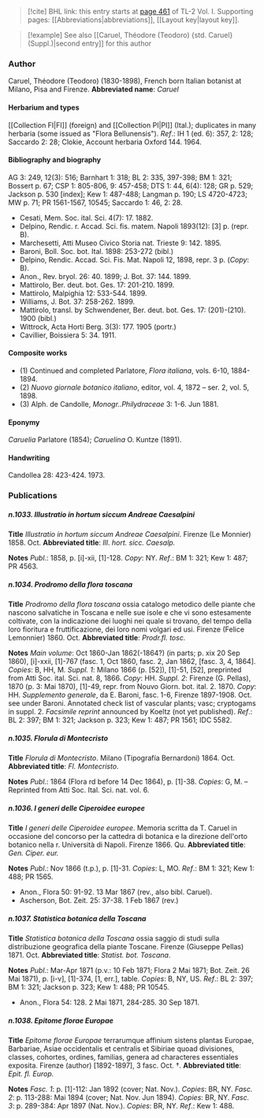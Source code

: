 > [!cite] BHL link: this entry starts at [page 461](https://www.biodiversitylibrary.org/page/33120592) of TL-2 Vol. I.
> Supporting pages: [[Abbreviations|abbreviations]], [[Layout key|layout key]].

> [!example] See also [[Caruel, Théodore (Teodoro) {std. Caruel} (Suppl.)|second entry]] for this author

### Author

Caruel, Théodore (Teodoro) (1830-1898), French born Italian botanist at Milano, Pisa and Firenze. 
**Abbreviated name**: *Caruel*

#### Herbarium and types

[[Collection FI|FI]] (foreign) and [[Collection PI|PI]] (Ital.); duplicates in many herbaria (some issued as "Flora Bellunensis").
*Ref*.: IH 1 (ed. 6): 357, 2: 128; Saccardo 2: 28; Clokie, Account herbaria Oxford 144. 1964.

#### Bibliography and biography

AG 3: 249, 12(3): 516; Barnhart 1: 318; BL 2: 335, 397-398; BM 1: 321; Bossert p. 67; CSP 1: 805-806, 9: 457-458; DTS 1: 44, 6(4): 128; GR p. 529; Jackson p. 530 \[index\]; Kew 1: 487-488; Langman p. 190; LS 4720-4723; MW p. 71; PR 1561-1567, 10545; Saccardo 1: 46, 2: 28.
- Cesati, Mem. Soc. ital. Sci. 4(7): 17. 1882.
- Delpino, Rendic. r. Accad. Sci. fis. matem. Napoli 1893(12): \[3\] p. (repr. B).
- Marchesetti, Atti Museo Civico Storia nat. Trieste 9: 142. 1895.
- Baroni, Boll. Soc. bot. Ital. 1898: 253-272 (bibl.)
- Delpino, Rendic. Accad. Sci. Fis. Mat. Napoli 12, 1898, repr. 3 p. (*Copy*: B).
- Anon., Rev. bryol. 26: 40. 1899; J. Bot. 37: 144. 1899.
- Mattirolo, Ber. deut. bot. Ges. 17: 201-210. 1899.
- Mattirolo, Malpighia 12: 533-544. 1899.
- Williams, J. Bot. 37: 258-262. 1899.
- Mattirolo, transl. by Schwendener, Ber. deut. bot. Ges. 17: (201)-(210). 1900 (bibl.)
- Wittrock, Acta Horti Berg. 3(3): 177. 1905 (portr.)
- Cavillier, Boissiera 5: 34. 1911.

#### Composite works

- (1) Continued and completed Parlatore, *Flora italiana*, vols. 6-10, 1884-1894.
- (2) *Nuovo giornale botanico italiano*, editor, vol. 4, 1872 – ser. 2, vol. 5, 1898.
- (3) Alph. de Candolle, *Monogr..Philydraceae* 3: 1-6. Jun 1881.

#### Eponymy

*Caruelia* Parlatore (1854); *Caruelina* O. Kuntze (1891).

#### Handwriting

Candollea 28: 423-424. 1973.

### Publications

##### n.1033. Illustratio in hortum siccum Andreae Caesalpini

**Title**
*Illustratio in hortum siccum Andreae Caesalpini*. Firenze (Le Monnier) 1858. Oct.
**Abbreviated title**: *Ill*. *hort. sicc. Caesalp.*

**Notes**
*Publ*.: 1858, p. \[i\]-xii, \[1\]-128. *Copy*: NY.
*Ref*.: BM 1: 321; Kew 1: 487; PR 4563.

##### n.1034. Prodromo della flora toscana

**Title**
*Prodromo della flora toscana* ossia catalogo metodico delle piante che nascono salvatiche in Toscana e nelle sue isole e che vi sono estesamente coltivate, con la indicazione dei luoghi nei quale si trovano, del tempo della loro fioritura e fruttificazione, dei loro nomi volgari ed usi. Firenze (Felice Lemonnier) 1860. Oct.
**Abbreviated title**: *Prodr.fl. tosc.*

**Notes**
*Main volume*: Oct 1860-Jan 1862(-1864?) (in parts; p. xix 20 Sep 1860), \[i\]-xxii, \[1\]-767 (fasc. 1, Oct 1860, fasc. 2, Jan 1862, \[fasc. 3, 4, 1864\]. *Copies*: B, HH, M.
*Suppl. 1*: Milano 1866 (p. \[52\]), \[1\]-51, \[52\], preprinted from Atti Soc. ital. Sci. nat. 8, 1866. *Copy*: HH.
*Suppl. 2*: Firenze (G. Pellas), 1870 (p. 3: Mai 1870), \[1\]-49, repr. from Nouvo Giorn. bot. ital. 2. 1870. *Copy*: HH.
*Supplemento generale*, da E. Baroni, fasc. 1-6, Firenze 1897-1908. Oct. see under Baroni.
Annotated check list of vascular plants; vasc; cryptogams in suppl. 2.
*Facsimile reprint* announced by Koeltz (not yet published).
*Ref*.: BL 2: 397; BM 1: 321; Jackson p. 323; Kew 1: 487; PR 1561; IDC 5582.

##### n.1035. Florula di Montecristo

**Title**
*Florula di Montecristo*. Milano (Tipografía Bernardoni) 1864. Oct.
**Abbreviated title**: *Fl. Montecristo*.

**Notes**
*Publ*.: 1864 (Flora rd before 14 Dec 1864), p. \[1\]-38. *Copies*: G, M. – Reprinted from Atti Soc. Ital. Sci. nat. vol. 6.

##### n.1036. I generi delle Ciperoidee europee

**Title**
*I generi delle Ciperoidee europee*. Memoria scritta da T. Caruel in occasione del concorso per la cattedra di botanica e la direzione dell'orto botanico nella r. Università di Napoli. Firenze 1866. Qu.
**Abbreviated title**: *Gen. Ciper. eur.*

**Notes**
*Publ*.: Nov 1866 (t.p.), p. \[1\]-31. *Copies*: L, MO.
*Ref*.: BM 1: 321; Kew 1: 488; PR 1565.
- Anon., Flora 50: 91-92. 13 Mar 1867 (rev., also bibl. Caruel).
- Ascherson, Bot. Zeit. 25: 37-38. 1 Feb 1867 (rev.)

##### n.1037. Statistica botanica della Toscana

**Title**
*Statistica botanica della Toscana* ossia saggio di studi sulla distribuzione geografica della piante Toscane. Firenze (Giuseppe Pellas) 1871. Oct.
**Abbreviated title**: *Statist. bot. Toscana*.

**Notes**
*Publ*.: Mar-Apr 1871 (p.v.: 10 Feb 1871; Flora 2 Mai 1871; Bot. Zeit. 26 Mai 1871), p. \[i-v\], \[1\]-374, \[1, err.\], table. *Copies*: B, NY, US.
*Ref*.: BL 2: 397; BM 1: 321; Jackson p. 323; Kew 1: 488; PR 10545.
- Anon., Flora 54: 128. 2 Mai 1871, 284-285. 30 Sep 1871.

##### n.1038. Epitome florae Europae

**Title**
*Epitome florae Europae* terrarumque affinium sistens plantas Europae, Barbariae, Asiae occidentalis et centralis et Sibiriae quoad divisiones, classes, cohortes, ordines, familias, genera ad characteres essentiales exposita. Firenze (author) \[1892-1897\], 3 fasc. Oct. †.
**Abbreviated title**: *Epit. fl. Europ.*

**Notes**
*Fasc. 1*: p. \[1\]-112: Jan 1892 (cover; Nat. Nov.). *Copies*: BR, NY.
*Fasc. 2*: p. 113-288: Mai 1894 (cover; Nat. Nov. Jun 1894). *Copies*: BR, NY.
*Fasc. 3*: p. 289-384: Apr 1897 (Nat. Nov.). *Copies*: BR, NY.
*Ref*.: Kew 1: 488.

